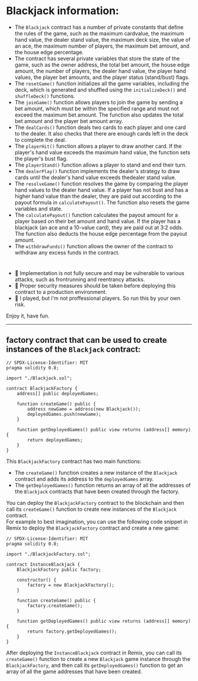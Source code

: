# Blackjack information:
- The `Blackjack` contract has a number of private constants that define the rules of the game, such as the maximum cardvalue, the maximum hand value, the dealer stand value, the maximum deck size, the value of an ace, the maximum number of players, the maximum bet amount, and the house edge percentage.
- The contract has several private variables that store the state of the game, such as the owner address, the total bet amount, the house edge amount, the number of players, the dealer hand value, the player hand values, the player bet amounts, and the player status (stand/bust) flags.
- The `resetGame()` function initializes all the game variables, including the deck, which is generated and shuffled using the `initializeDeck()` and `shuffleDeck()` functions.
- The `joinGame()` function allows players to join the game by sending a bet amount, which must be within the specified range and must not exceed the maximum bet amount. The function also updates the total bet amount and the player bet amount array.
- The `dealCards()` function deals two cards to each player and one card to the dealer. It also checks that there are enough cards left in the deck to complete the deal.
- The `playerHit()` function allows a player to draw another card. If the player's hand value exceeds the maximum hand value, the function sets the player's bust flag.
- The `playerStand()` function allows a player to stand and end their turn.
- The `dealerPlay()` function implements the dealer's strategy to draw cards until the dealer's hand value exceeds thedealer stand value.
- The `resolveGame()` function resolves the game by comparing the player hand values to the dealer hand value. If a player has not bust and has a higher hand value than the dealer, they are paid out according to the payout formula in `calculatePayout()`. The function also resets the game variables and state.
- The `calculatePayout()` function calculates the payout amount for a player based on their bet amount and hand value. If the player has a blackjack (an ace and a 10-value card), they are paid out at 3:2 odds. The function also deducts the house edge percentage from the payout amount.
- The `withdrawFunds()` function allows the owner of the contract to withdraw any excess funds in the contract.

#

  - 🛑 Implementation is not fully secure and may be vulnerable to various attacks, such as frontrunning and reentrancy attacks. 
  - 🛑 Proper security measures should be taken before deploying this contract to a production environment.
  - 🛑 I played, but i'm not proffessional players. So run this by your own risk.

Enjoy it, have fun.

---

## factory contract that can be used to create instances of the `Blackjack` contract:

```solidity
// SPDX-License-Identifier: MIT
pragma solidity 0.8;

import "./Blackjack.sol";

contract BlackjackFactory {
    address[] public deployedGames;
    
    function createGame() public {
        address newGame = address(new Blackjack());
        deployedGames.push(newGame);
    }
    
    function getDeployedGames() public view returns (address[] memory) {
        return deployedGames;
    }
}
```

This `BlackjackFactory` contract has two main functions:

- The `createGame()` function creates a new instance of the `Blackjack` contract and adds its address to the `deployedGames` array.
- The `getDeployedGames()` function returns an array of all the addresses of the `Blackjack` contracts that have been created through the factory.

You can deploy the `BlackjackFactory` contract to the blockchain and then call its `createGame()` function to create new instances of the `Blackjack` contract.\
For example to best imagination, you can use the following code snippet in Remix to deploy the `BlackjackFactory` contract and create a new game:

```solidity
// SPDX-License-Identifier: MIT
pragma solidity 0.8;

import "./BlackjackFactory.sol";

contract InstanceBlackjack {
    BlackjackFactory public factory;
    
    constructor() {
        factory = new BlackjackFactory();
    }
    
    function createGame() public {
        factory.createGame();
    }
    
    function getDeployedGames() public view returns (address[] memory) {
        return factory.getDeployedGames();
    }
}
```

After deploying the `InstanceBlackjack` contract in Remix, you can call its `createGame()` function to create a new `Blackjack` game instance through the `BlackjackFactory`, and then call its `getDeployedGames()` function to get an array of all the game addresses that have been created.
